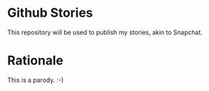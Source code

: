 # Github Stories

This repository will be used to publish my stories, akin to Snapchat.

# Rationale

This is a parody. :-)
